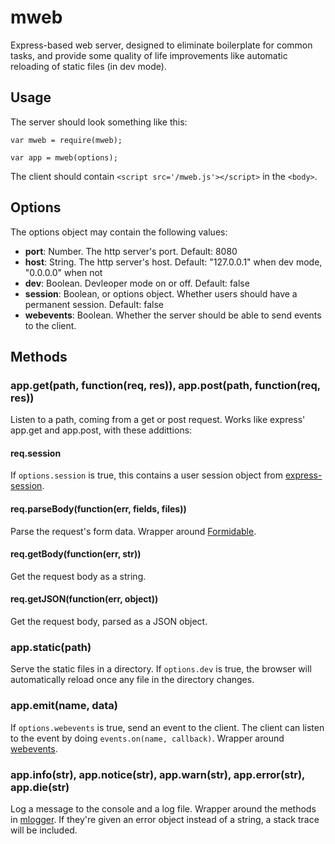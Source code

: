 # mweb

Express-based web server, designed to eliminate boilerplate for common tasks,
and provide some quality of life improvements like automatic reloading of
static files (in dev mode).

## Usage

The server should look something like this:

	var mweb = require(mweb);

	var app = mweb(options);

The client should contain `<script src='/mweb.js'></script>` in the
`<body>`.

## Options

The options object may contain the following values:

* **port**: Number. The http server's port. Default: 8080
* **host**: String. The http server's host. Default: "127.0.0.1" when dev mode,
  "0.0.0.0" when not
* **dev**: Boolean. Devleoper mode on or off. Default: false
* **session**: Boolean, or options object. Whether users should have a permanent
  session. Default: false
* **webevents**: Boolean. Whether the server should be able to send events to
  the client.

## Methods

### app.get(path, function(req, res)), app.post(path, function(req, res))

Listen to a path, coming from a get or post request. Works like express'
app.get and app.post, with these addittions:

#### req.session

If `options.session` is true, this contains a user session object from
[express-session](https://github.com/expressjs/session).

#### req.parseBody(function(err, fields, files))

Parse the request's form data. Wrapper around
[Formidable](https://github.com/felixge/node-formidable).

#### req.getBody(function(err, str))

Get the request body as a string.

#### req.getJSON(function(err, object))

Get the request body, parsed as a JSON object.

### app.static(path)

Serve the static files in a directory. If `options.dev` is true, the browser
will automatically reload once any file in the directory changes.

### app.emit(name, data)

If `options.webevents` is true, send an event to the client. The client can
listen to the event by doing `events.on(name, callback)`. Wrapper around
[webevents](https://www.npmjs.com/package/webevents).

### app.info(str), app.notice(str), app.warn(str), app.error(str), app.die(str)

Log a message to the console and a log file. Wrapper around the methods in
[mlogger](https://www.npmjs.com/package/mlogger). If they're given an error
object instead of a string, a stack trace will be included.

